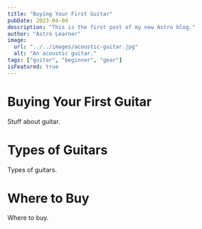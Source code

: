 ```yaml
---
title: "Buying Your First Guitar"
pubDate: 2023-04-04
description: "This is the first post of my new Astro blog."
author: "Astro Learner"
image:
  url: "../../images/acoustic-guitar.jpg"
  alt: "An acoustic guitar."
tags: ["guitar", "beginner", "gear"]
isFeatured: true
---
```


# Buying Your First Guitar

Stuff about guitar.

# Types of Guitars

Types of guitars.

# Where to Buy

Where to buy.
